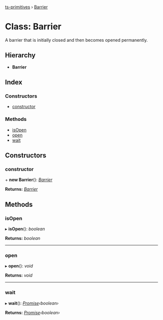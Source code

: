 [ts-primitives](../README.md) › [Barrier](barrier.md)

# Class: Barrier

A barrier that is initially closed and then becomes opened permanently.

## Hierarchy

* **Barrier**

## Index

### Constructors

* [constructor](barrier.md#constructor)

### Methods

* [isOpen](barrier.md#isopen)
* [open](barrier.md#open)
* [wait](barrier.md#wait)

## Constructors

###  constructor

\+ **new Barrier**(): *[Barrier](barrier.md)*

**Returns:** *[Barrier](barrier.md)*

## Methods

###  isOpen

▸ **isOpen**(): *boolean*

**Returns:** *boolean*

___

###  open

▸ **open**(): *void*

**Returns:** *void*

___

###  wait

▸ **wait**(): *[Promise](../interfaces/cancelablepromise.md#promise)‹boolean›*

**Returns:** *[Promise](../interfaces/cancelablepromise.md#promise)‹boolean›*
